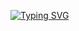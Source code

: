 <a href="https://git.io/typing-svg"><img src="https://readme-typing-svg.demolab.com?font=Fira+Code&pause=1000&color=6DDCCF&background=FF52BC00&width=610&lines=Come+on！！！+Try+to+be+a+better+version+of+yourself." alt="Typing SVG" /></a>
